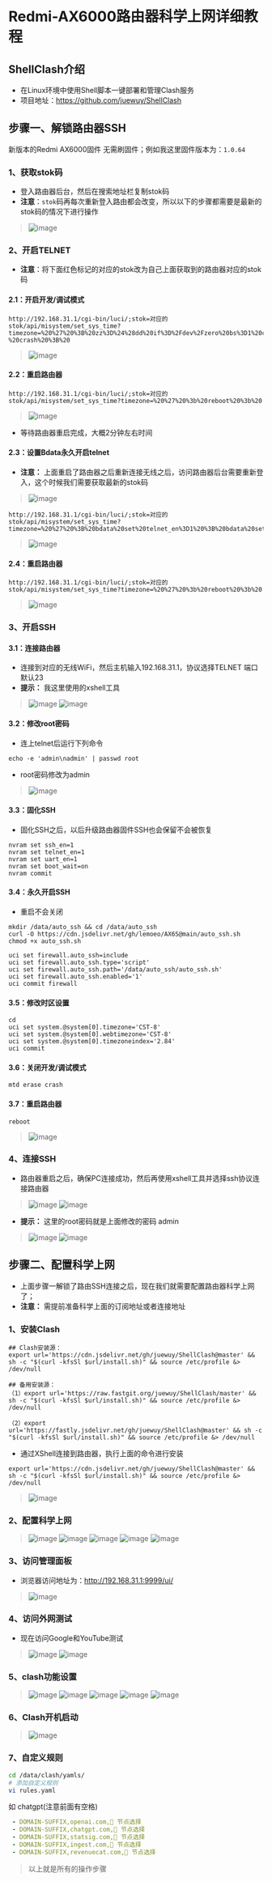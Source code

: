 # Redmi-AX6000路由器科学上网详细教程

## ShellClash介绍
- 在Linux环境中使用Shell脚本一键部署和管理Clash服务
- 项目地址：https://github.com/juewuy/ShellClash

## 步骤一、解锁路由器SSH
新版本的Redmi AX6000固件 无需刷固件；例如我这里固件版本为：`1.0.64`
### 1、获取stok码
- 登入路由器后台，然后在搜索地址栏复制stok码
- **注意**：`stok`码再每次重新登入路由都会改变，所以以下的步骤都需要是最新的stok码的情况下进行操作
 
> ![image](https://user-images.githubusercontent.com/42825450/215307084-4640f9de-140e-445e-ad5d-ce091713b67b.png)

### 2、开启TELNET
- **注意**：将下面红色标记的对应的stok改为自己上面获取到的路由器对应的stok码
#### 2.1：开启开发/调试模式
```shell
http://192.168.31.1/cgi-bin/luci/;stok=对应的stok/api/misystem/set_sys_time?timezone=%20%27%20%3B%20zz%3D%24%28dd%20if%3D%2Fdev%2Fzero%20bs%3D1%20count%3D2%202%3E%2Fdev%2Fnull%29%20%3B%20printf%20%27%A5%5A%25c%25c%27%20%24zz%20%24zz%20%7C%20mtd%20write%20-%20crash%20%3B%20
```
> ![image](https://user-images.githubusercontent.com/42825450/215307203-7061dd2a-8b07-43bd-b597-af5529a55fb3.png)

#### 2.2：重启路由器
```shell
http://192.168.31.1/cgi-bin/luci/;stok=对应的stok/api/misystem/set_sys_time?timezone=%20%27%20%3b%20reboot%20%3b%20
```
> ![image](https://user-images.githubusercontent.com/42825450/215307224-36051831-ccb1-4c19-a9f5-19bc6634145b.png)
- 等待路由器重启完成，大概2分钟左右时间

#### 2.3：设置Bdata永久开启telnet
- **注意：** 上面重启了路由器之后重新连接无线之后，访问路由器后台需要重新登入，这个时候我们需要获取最新的stok码
> ![image](https://user-images.githubusercontent.com/42825450/215307265-26799c9a-d7f4-4c03-81ce-854fff882417.png)

```shell
http://192.168.31.1/cgi-bin/luci/;stok=对应的stok/api/misystem/set_sys_time?timezone=%20%27%20%3B%20bdata%20set%20telnet_en%3D1%20%3B%20bdata%20set%20ssh_en%3D1%20%3B%20bdata%20set%20uart_en%3D1%20%3B%20bdata%20commit%20%3B%20
```
> ![image](https://user-images.githubusercontent.com/42825450/215307274-03c6a489-b9a9-42ca-b9a2-c36339f7cd3c.png)

#### 2.4：重启路由器
```shell
http://192.168.31.1/cgi-bin/luci/;stok=对应的stok/api/misystem/set_sys_time?timezone=%20%27%20%3b%20reboot%20%3b%20
```
> ![image](https://user-images.githubusercontent.com/42825450/215307288-1620aaef-d72c-4340-8ad6-9af6ef328ce2.png)


### 3、开启SSH
#### 3.1：连接路由器
- 连接到对应的无线WiFi，然后主机输入192.168.31.1，协议选择TELNET 端口默认23
- **提示：** 我这里使用的xshell工具
> ![image](https://user-images.githubusercontent.com/42825450/215307331-1ca2614c-b7c6-4521-81c5-5a6edd216b44.png)
> ![image](https://user-images.githubusercontent.com/42825450/215307332-40e45a74-558c-40af-83dd-769d457ba8ed.png)

#### 3.2：修改root密码
- 连上telnet后运行下列命令
```shell
echo -e 'admin\nadmin' | passwd root
```
- root密码修改为admin
> ![image](https://user-images.githubusercontent.com/42825450/215307356-f391b655-d2a1-48ef-b3f5-86aa928e947e.png)

#### 3.3：固化SSH
- 固化SSH之后，以后升级路由器固件SSH也会保留不会被恢复
```shell
nvram set ssh_en=1
nvram set telnet_en=1
nvram set uart_en=1
nvram set boot_wait=on
nvram commit
```
#### 3.4：永久开启SSH
- 重启不会关闭
```shell
mkdir /data/auto_ssh && cd /data/auto_ssh
curl -O https://cdn.jsdelivr.net/gh/lemoeo/AX6S@main/auto_ssh.sh
chmod +x auto_ssh.sh

uci set firewall.auto_ssh=include
uci set firewall.auto_ssh.type='script'
uci set firewall.auto_ssh.path='/data/auto_ssh/auto_ssh.sh'
uci set firewall.auto_ssh.enabled='1'
uci commit firewall
```

#### 3.5：修改时区设置
```shell
cd
uci set system.@system[0].timezone='CST-8'
uci set system.@system[0].webtimezone='CST-8'
uci set system.@system[0].timezoneindex='2.84'
uci commit
```

#### 3.6：关闭开发/调试模式
```shell
mtd erase crash
```

#### 3.7：重启路由器
```shell
reboot
```
> ![image](https://user-images.githubusercontent.com/42825450/215307420-4d4d3ec8-b5fa-409c-b7e1-efca3064e32b.png)

### 4、连接SSH
- 路由器重启之后，确保PC连接成功，然后再使用xshell工具并选择ssh协议连接路由器
> ![image](https://user-images.githubusercontent.com/42825450/215307443-c1b5861e-3058-4f7b-8357-7be424842ac6.png)
> ![image](https://user-images.githubusercontent.com/42825450/215307448-ef1266e5-8da0-4487-97ce-42505727a0ee.png)
- **提示：** 这里的root密码就是上面修改的密码 admin
> ![image](https://user-images.githubusercontent.com/42825450/215307457-da8d94e8-0c72-45e5-adef-ab6114d66550.png)
> ![image](https://user-images.githubusercontent.com/42825450/215307462-d4a7e041-708c-43a2-9aa6-03924c0fb0e4.png)

## 步骤二、配置科学上网
- 上面步骤一解锁了路由SSH连接之后，现在我们就需要配置路由器科学上网了；
- **注意：** 需提前准备科学上面的订阅地址或者连接地址

### 1、安装Clash
```shell
## Clash安装源：
export url='https://cdn.jsdelivr.net/gh/juewuy/ShellClash@master' && sh -c "$(curl -kfsSl $url/install.sh)" && source /etc/profile &> /dev/null

## 备用安装源：
（1）export url='https://raw.fastgit.org/juewuy/ShellClash/master' && sh -c "$(curl -kfsSl $url/install.sh)" && source /etc/profile &> /dev/null

（2）export url='https://fastly.jsdelivr.net/gh/juewuy/ShellClash@master' && sh -c "$(curl -kfsSl $url/install.sh)" && source /etc/profile &> /dev/null
```

- 通过XShell连接到路由器，执行上面的命令进行安装
```shell
export url='https://cdn.jsdelivr.net/gh/juewuy/ShellClash@master' && sh -c "$(curl -kfsSl $url/install.sh)" && source /etc/profile &> /dev/null
```
> ![image](https://user-images.githubusercontent.com/42825450/215307524-9965ca83-d5fc-44b1-9aa0-bbda738ffde2.png)

### 2、配置科学上网
> ![image](https://user-images.githubusercontent.com/42825450/215307586-69bb5f34-f581-4556-9227-49fa6d4fd62d.png)
> ![image](https://user-images.githubusercontent.com/42825450/215307591-40f46c61-8d80-4bd3-a603-a1a97e7ec08d.png)
> ![image](https://user-images.githubusercontent.com/42825450/215307597-e38ff197-4a4b-4ccb-8ec2-73f4ddeec5bf.png)
> ![image](https://user-images.githubusercontent.com/42825450/215307603-2b5a9390-211a-4720-a832-609436d13ef3.png)
> ![image](https://user-images.githubusercontent.com/42825450/215307614-b1930c8c-587b-451c-ba31-ffc15c55913b.png)


### 3、访问管理面板
- 浏览器访问地址为：http://192.168.31.1:9999/ui/
> ![image](https://user-images.githubusercontent.com/42825450/215307636-324a7938-9f55-4351-8946-1c718ae74d94.png)

### 4、访问外网测试
- 现在访问Google和YouTube测试
> ![image](https://user-images.githubusercontent.com/42825450/215307656-3b48a90c-dc84-409f-8deb-696bcc3e00ed.png)
> ![image](https://user-images.githubusercontent.com/42825450/215307659-cd41204f-edcd-4873-b245-d9cb1f17877c.png)

### 5、clash功能设置
> ![image](https://user-images.githubusercontent.com/42825450/215307670-2658ac9a-edbc-46f7-9608-aaa3dbb5c6bc.png)
![image](https://user-images.githubusercontent.com/42825450/215307674-398712f2-2805-4d46-aa7b-b8ca528d15ce.png)
![image](https://user-images.githubusercontent.com/42825450/215307679-73be6a5c-973e-47d4-936f-19b0b177411b.png)
![image](https://user-images.githubusercontent.com/42825450/215307680-002889a8-40b8-43ee-98d4-166541c4ce1f.png)
![image](https://user-images.githubusercontent.com/42825450/215307682-0ae03c61-c35d-4744-b266-5da38f3171c1.png)

### 6、Clash开机启动
> ![image](https://user-images.githubusercontent.com/42825450/215307712-6cfb0f07-f8f2-46b9-9e40-65a37eb84aaa.png)

### 7、自定义规则
```bash
cd /data/clash/yamls/
# 添加自定义规则
vi rules.yaml
```

如 chatgpt(注意前面有空格)
```yaml
 - DOMAIN-SUFFIX,openai.com,🚀 节点选择
 - DOMAIN-SUFFIX,chatgpt.com,🚀 节点选择
 - DOMAIN-SUFFIX,statsig.com,🚀 节点选择
 - DOMAIN-SUFFIX,ingest.com,🚀 节点选择
 - DOMAIN-SUFFIX,revenuecat.com,🚀 节点选择
```
> 以上就是所有的操作步骤
